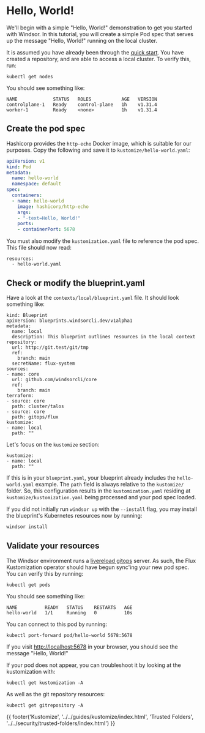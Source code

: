 # Hello, World!
We'll begin with a simple "Hello, World!" demonstration to get you started with Windsor. In this tutorial, you will create a simple Pod spec that serves up the message "Hello, World!" running on the local cluster.

It is assumed you have already been through the [quick start](../quick-start.md). You have created a repository, and are able to access a local cluster. To verify this, run:

```
kubectl get nodes
```

You should see something like:

```
NAME             STATUS   ROLES           AGE   VERSION
controlplane-1   Ready    control-plane   1h    v1.31.4
worker-1         Ready    <none>          1h    v1.31.4
```

## Create the pod spec
Hashicorp provides the `http-echo` Docker image, which is suitable for our purposes. Copy the following and save it to `kustomize/hello-world.yaml`:

```yaml
apiVersion: v1
kind: Pod
metadata:
  name: hello-world
  namespace: default
spec:
  containers:
  - name: hello-world
    image: hashicorp/http-echo
    args:
    - "-text=Hello, World!"
    ports:
    - containerPort: 5678
```

You must also modify the `kustomization.yaml` file to reference the pod spec. This file should now read:

```
resources:
  - hello-world.yaml
```

## Check or modify the blueprint.yaml
Have a look at the `contexts/local/blueprint.yaml` file. It should look something like:

```
kind: Blueprint
apiVersion: blueprints.windsorcli.dev/v1alpha1
metadata:
  name: local
  description: This blueprint outlines resources in the local context
repository:
  url: http://git.test/git/tmp
  ref:
    branch: main
  secretName: flux-system
sources:
- name: core
  url: github.com/windsorcli/core
  ref:
    branch: main
terraform:
- source: core
  path: cluster/talos
- source: core
  path: gitops/flux
kustomize:
- name: local
  path: ""
```

Let's focus on the `kustomize` section:

```
kustomize:
- name: local
  path: ""
```

If this is in your `blueprint.yaml`, your blueprint already includes the `hello-world.yaml` example. The `path` field is always relative to the `kustomize/` folder. So, this configuration results in the `kustomization.yaml` residing at `kustomize/kustomization.yaml` being processed and your pod spec loaded.

If you did not initially run `windsor up` with the `--install` flag, you may install the blueprint's Kubernetes resources now by running:

```sh
windsor install
```

## Validate your resources
The Windsor environment runs a [livereload gitops](../guides/local-workstation.md#local-gitops) server. As such, the Flux Kustomization operator should have begun sync'ing your new pod spec. You can verify this by running:

```
kubectl get pods
```

You should see something like:

```
NAME          READY   STATUS    RESTARTS   AGE
hello-world   1/1     Running   0          10s
```

You can connect to this pod by running:

```
kubectl port-forward pod/hello-world 5678:5678
```

If you visit [http://localhost:5678](http://localhost:5678) in your browser, you should see the message "Hello, World!"

If your pod does not appear, you can troubleshoot it by looking at the kustomization with:

```
kubectl get kustomization -A
```

As well as the git repository resources:

```
kubectl get gitrepository -A
```

<div>
  {{ footer('Kustomize', '../../guides/kustomize/index.html', 'Trusted Folders', '../../security/trusted-folders/index.html') }}
</div>

<script>
  document.getElementById('previousButton').addEventListener('click', function() {
    window.location.href = '../../guides/kustomize/index.html'; 
  });
  document.getElementById('nextButton').addEventListener('click', function() {
    window.location.href = '../../security/trusted-folders/index.html'; 
  });
</script>
